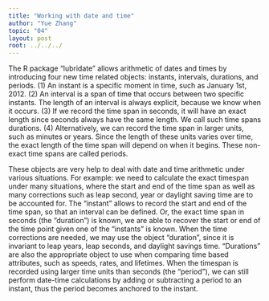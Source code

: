 ```yaml
---
title: "Working with date and time"
author: "Yue Zhang"
topic: "04"
layout: post
root: ../../../
---
```


The R package “lubridate” allows arithmetic of dates and times by introducing four new time related objects: instants, intervals, durations, and periods.
(1)	An instant is a specific moment in time, such as January 1st, 2012.
(2)	An interval is a span of time that occurs between two specific instants. The length of an interval is always explicit, because we know when it occurs.
(3)	If we record the time span in seconds, it will have an exact length since seconds always have the same length. We call such time spans durations.
(4)	Alternatively, we can record the time span in larger units, such as minutes or years. Since the length of these units varies over time, the exact length of the time span will depend on when it begins. These non-exact time spans are called periods.

These objects are very help to deal with date and time arithmetic under various situations. For example: we need to calculate the exact timespan under many situations, where the start and end of the time span as well as many corrections such as leap second, year or daylight saving time are to be accounted for. The “instant” allows to record the start and end of the time span, so that an interval can be defined. Or, the exact time span in seconds (the “duration”) is known, we are able to recover the start or end of the time point given one of the “instants” is known. When the time corrections are needed, we may use the object “duration”, since it is invariant to leap years, leap seconds, and daylight savings time. “Durations” are also the appropriate object to use when comparing time based attributes, such as speeds, rates, and lifetimes. When the timespan is recorded using larger time units than seconds (the “period”), we can still perform date-time calculations by adding or subtracting a period to an instant, thus the period becomes anchored to the instant. 

